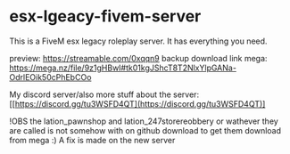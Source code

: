 # esx-lgeacy-fivem-server
This is a FiveM esx legacy roleplay server. It has everything you need.

preview: https://streamable.com/0xqqn9
backup download link mega: https://mega.nz/file/9z1gHBwI#tk01kgJShcT8T2NlxYlpGANa-OdrlEOik50cPhEbCOo

My discord server/also more stuff about the server: [[https://discord.gg/tu3WSFD4QT](https://discord.gg/tu3WSFD4QT)]

!OBS the lation_pawnshop and lation_247storereobbery or wathever they are called is not somehow with on github download to get them download from mega :) A fix is made on the new server
